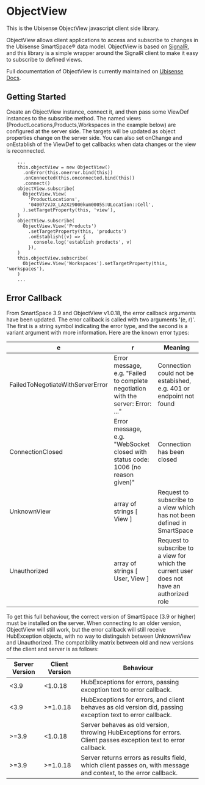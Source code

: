# ObjectView

This is the Ubisense ObjectView javascript client side library.

ObjectView allows client applications to access and subscribe to changes in the Ubisense SmartSpace® data model. ObjectView is based on [SignalR](https://github.com/SignalR/SignalR), and this library is a simple wrapper around the SignalR client to make it easy to subscribe to defined views.

Full documentation of ObjectView is currently maintained on [Ubisense Docs](https://docs.ubisense.com).

## Getting Started
Create an ObjectView instance, connect it, and then pass some ViewDef instances to the subscribe method.  The named views (ProductLocations,Products,Workspaces in the example below) are configured at the server side.  The targets will be updated as object properties change on the server side.  You can also set onChange and onEstablish of the ViewDef to get callbacks when data changes or the view is reconnected.

```
    ...
    this.objectView = new ObjectView()
      .onError(this.onerror.bind(this))
      .onConnected(this.onconnected.bind(this))
      .connect()
    objectView.subscribe(
      ObjectView.View(
        'ProductLocations',
        '04007zVJX_LAzXz9000kum0005S:ULocation::Cell',
      ).setTargetProperty(this, 'view'),
    )
    objectView.subscribe(
      ObjectView.View('Products')
        .setTargetProperty(this, 'products')
        .onEstablish((v) => {
          console.log('establish products', v)
        }),
    )
    this.objectView.subscribe(
      ObjectView.View('Workspaces').setTargetProperty(this, 'workspaces'),
    )
    ...
```

## Error Callback
From SmartSpace 3.9 and ObjectView v1.0.18, the error callback arguments have been updated.  The error callback is called with two arguments '(e, r)'.  The first is a string symbol indicating the error type, and the second is a variant argument with more information.  Here are the known error types:

| e           |	r       | Meaning |
| --------------| ----------- | ------------- |
| FailedToNegotiateWithServerError	| Error message, e.g. "Failed to complete negotiation with the server: Error: ..." | Connection could not be estabished, e.g. 401 or endpoint not found |
| ConnectionClosed |	Error message, e.g. "WebSocket closed with status code: 1006 (no reason given)" | Connection has been closed |
| UnknownView |	array of strings [ View ]  | Request to subscribe to a view which has not been defined in SmartSpace |
| Unauthorized	| array of strings [ User, View ] | Request to subscribe to a view for which the current user does not have an authorized role |

To get this full behaviour, the correct version of SmartSpace (3.9 or higher) must be installed on the server.  When connecting to an older version, ObjectView will still work, but the error callback will still receive HubException objects, with no way to distinguish between UnknownView and Unauthorized.  The compatibility matrix between old and new versions of the client and server is as follows:

| Server Version | Client Version | Behaviour |
| --- | --- | --- |
| <3.9 | <1.0.18 |HubExceptions for errors, passing exception text to error callback. |
| <3.9 | >=1.0.18 | HubExceptions for errors, and client behaves as old version did, passing exception text to error callback. |
| >=3.9 | <1.0.18 | Server behaves as old version, throwing HubExceptions for errors.  Client passes exception text to error callback. |
| >=3.9 | >=1.0.18 | Server returns errors as results field, which client passes on, with message and context, to the error callback. |
